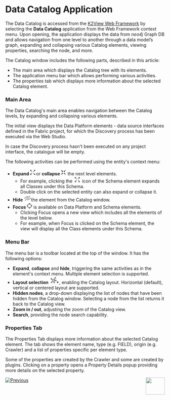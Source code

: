 <web>

# Data Catalog Application

The Data Catalog is accessed from the [K2View Web Framework](/articles/30_web_framework/01_web_framework_overview.md) by selecting the **Data Catalog** application from the Web Framework context menu. Upon opening, the application displays the data from *neo4j* Graph DB and allows navigation from one level to another through a data model’s graph, expanding and collapsing various Catalog elements, viewing properties, searching the node, and more.

The Catalog window includes the following parts, described in this article:

* The main area which displays the Catalog tree with its elements.
* The application menu bar which allows performing various activities. 
* The properties tab which displays more information about the selected Catalog element.

### Main Area

The Data Catalog's main area enables navigation between the Catalog levels, by expanding and collapsing various elements.

The initial view displays the Data Platform elements - data source interfaces defined in the Fabric project, for which the Discovery process has been executed via the Web Studio.

In case the Discovery process hasn't been executed on any project interface, the catalogue will be empty. 

The following activities can be performed using the entity's context menu:

* **Expand**<img src="images/expand.png" style="zoom:75%;" />or **collapse**<img src="images/collapse.png" style="zoom:75%;" /> the next level elements. 
  * For example, clicking the <img src="images/expand.png" style="zoom:75%;" /> icon of the Schema element expands all Classes under this Schema. 
  * Double click on the selected entity can also expand or collapse it.
* **Hide** <img src="images/hide.png" style="zoom:75%;" />the element from the Catalog window.
* **Focus**<img src="images/focus.png" style="zoom:75%;" /> is available on Data Platform and Schema elements. 
  * Clicking Focus opens a new view which includes all the elements of the level below. 
  * For example, when Focus is clicked on the Schema element, the view will display all the Class elements under this Schema.

### Menu Bar

The menu bar is a toolbar located at the top of the window. It has the following options:

* **Expand**, **collapse** and **hide**, triggering the same activities as in the element's context menu. Multiple element selection is supported.  
* **Layout selection** <img src="images/layout.png" style="zoom:75%;" />, enabling the Catalog layout. Horizontal (default), vertical or centered layout are supported.
* **Hidden nodes**, a drop-down displaying the list of nodes that have been hidden from the Catalog window. Selecting a node from the list returns it back to the Catalog view.
* **Zoom in / out**, adjusting the zoom of the Catalog view.
* **Search**, providing the node search capability.

### Properties Tab

The Properties Tab displays more information about the selected Catalog element. The tab shows the element name, type (e.g. FIELD), origin (e.g. Crawler) and a list of properties specific per element type. 

Some of the properties are created by the Crawler and some are created by plugins. Clicking on a property opens a Property Details popup providing more details on the selected property.







[![Previous](/articles/images/Previous.png)](04_plugin_framework.md)[<img align="right" width="60" height="54" src="/articles/images/Next.png">](06_catalog_versioning.md) 

</web>
